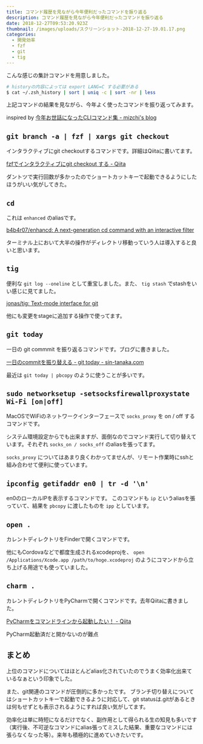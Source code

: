 ```yaml
---
title: コマンド履歴を見ながら今年便利だったコマンドを振り返る
description: コマンド履歴を見ながら今年便利だったコマンドを振り返る
date: 2018-12-27T09:53:20.923Z
thumbnail: /images/uploads/スクリーンショット-2018-12-27-19.01.17.png
categories:
  - 開発効率
  - fzf
  - git
  - tig
---
```

こんな感じの集計コマンドを用意しました。

```sh
# historyの内容によっては export LANG=C する必要がある
$ cat ~/.zsh_history | sort | uniq -c | sort -nr | less
```

上記コマンドの結果を見ながら、今年よく使ったコマンドを振り返ってみます。


inspired by [今年お世話になったCLIコマンド集 \- mizchi's blog](https://mizchi.hatenablog.com/entry/2018/12/21/114044)

## `git branch -a | fzf | xargs git checkout`

インタラクティブにgit checkoutするコマンドです。詳細はQiitaに書いてます。

[fzfでインタラクティブにgit checkout する \- Qiita](https://qiita.com/sin_tanaka/items/ca0fdd899e40a1d6716b)

ダントツで実行回数が多かったのでショートカットキーで起動できるようにしたほうがいい気がしてきた。

## `cd`

これは `enhanced` のaliasです。

[b4b4r07/enhancd: A next\-generation cd command with an interactive filter](https://github.com/b4b4r07/enhancd)

ターミナル上において大半の操作がディレクトリ移動っていう人は導入すると良いと思います。

## `tig`

便利な `git log --oneline` として重宝しました。また、 `tig stash` でstashをいい感じに見てました。

[jonas/tig: Text\-mode interface for git](https://github.com/jonas/tig)

他にも変更をstageに追加する操作で使ってます。

## `git today`

一日の git commmit を振り返るコマンドです。ブログに書きました。

[一日のcommitを振り替える \- git today \- sin\-tanaka\.com](https://blog.sin-tanaka.com/posts/181026-gittoday/)

最近は `git today | pbcopy` のように使うことが多いです。

## `sudo networksetup -setsocksfirewallproxystate Wi-Fi [on|off]`

MacOSでWiFiのネットワークインターフェースで `socks_proxy` を on / off するコマンドです。

システム環境設定からでも出来ますが、面倒なのでコマンド実行して切り替えています。それぞれ `socks_on / socks_off` のaliasを張ってます。

`socks_proxy` についてはあまり良くわかってませんが、リモート作業時にsshと組み合わせて便利に使っています。

## `ipconfig getifaddr en0 | tr -d '\n'`

en0のローカルIPを表示するコマンドです。 このコマンドも `ip` というaliasを張っていて、結果を `pbcopy` に渡したものを `ipp` としています。

## `open .`

カレントディレクトリをFinderで開くコマンドです。

他にもCordovaなどで都度生成されるxcodeprojを、 `open /Applications/Xcode.app /path/to/hoge.xcodeproj` のようにコマンドから立ち上げる用途でも使っていました。

## `charm .`

カレントディレクトリをPyCharmで開くコマンドです。去年Qiitaに書きました。

[PyCharmをコマンドラインから起動したい！ \- Qiita](https://qiita.com/sin_tanaka/items/2f6e6a891958b83cb69b)

PyCharm起動済だと開かないのが難点

## まとめ

上位のコマンドについてはほとんどalias化されていたのでうまく効率化出来ているなぁという印象でした。

また、git関連のコマンドが圧倒的に多かったです。
ブランチ切り替えについてはショートカットキーで起動できるように対応して、git statusは.gitがあるときは何もせずとも表示されるようにすれば良い気がしてます。

効率化は単に時短になるだけでなく、副作用として得られる生の知見も多いです（実行後、不可逆なコマンドにalias張ってミスした結果、重要なコマンドには張らなくなった等）。来年も積極的に進めていきたいです。
